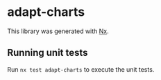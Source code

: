 # adapt-charts

This library was generated with [Nx](https://nx.dev).

## Running unit tests

Run `nx test adapt-charts` to execute the unit tests.

